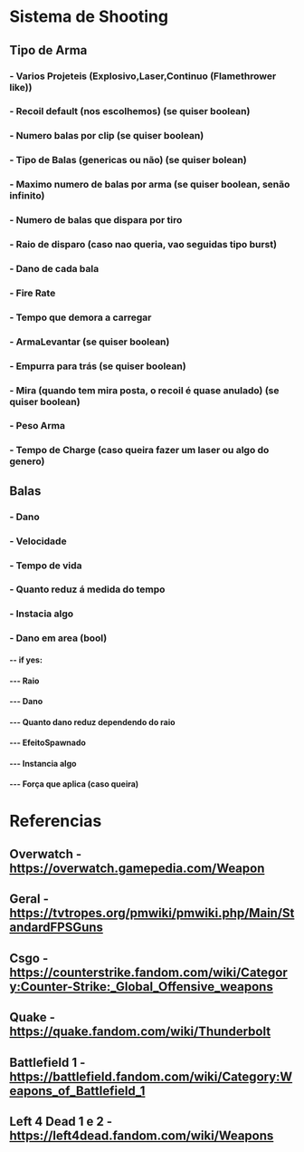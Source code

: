 # Sistema de Shooting

## Tipo de Arma
### - Varios Projeteis (Explosivo,Laser,Continuo (Flamethrower like))
### - Recoil default (nos escolhemos) (se quiser boolean)
### - Numero balas por clip (se quiser boolean)
### - Tipo de Balas (genericas ou não) (se quiser bolean)
### - Maximo numero de balas por arma (se quiser boolean, senão infinito)
### - Numero de balas que dispara por tiro
### - Raio de disparo (caso nao queria, vao seguidas tipo burst)
### - Dano de cada bala
### - Fire Rate
### - Tempo que demora a carregar
### - ArmaLevantar (se quiser boolean)
### - Empurra para trás (se quiser boolean)
### - Mira (quando tem mira posta, o recoil é quase anulado) (se quiser boolean)
### - Peso Arma
### - Tempo de Charge  (caso queira fazer um laser ou algo do genero)
## Balas
### - Dano
### - Velocidade
### - Tempo de vida
### - Quanto reduz á medida do tempo
### - Instacia algo
### - Dano em area (bool)
#### -- if yes:
#### --- Raio
#### --- Dano
#### --- Quanto dano reduz dependendo do raio
#### --- EfeitoSpawnado
#### --- Instancia algo
 #### --- Força que aplica (caso queira)

# Referencias 
## Overwatch - https://overwatch.gamepedia.com/Weapon
## Geral - https://tvtropes.org/pmwiki/pmwiki.php/Main/StandardFPSGuns
## Csgo - https://counterstrike.fandom.com/wiki/Category:Counter-Strike:_Global_Offensive_weapons
## Quake - https://quake.fandom.com/wiki/Thunderbolt
## Battlefield 1 - https://battlefield.fandom.com/wiki/Category:Weapons_of_Battlefield_1
## Left 4 Dead 1 e 2 - https://left4dead.fandom.com/wiki/Weapons

